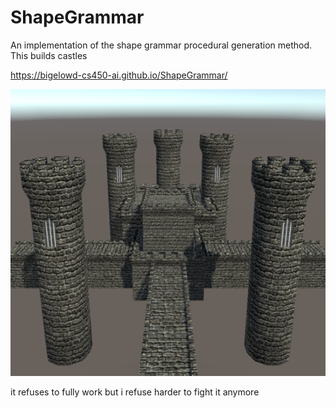 # ShapeGrammar
An implementation of the shape grammar procedural generation method. This builds castles

https://bigelowd-cs450-ai.github.io/ShapeGrammar/

![a relative link](Sample.png)

it refuses to fully work but i refuse harder to fight it anymore
